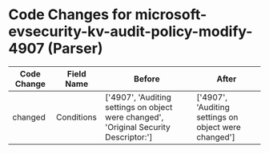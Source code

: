 # Code Changes for microsoft-evsecurity-kv-audit-policy-modify-4907 (Parser)

| Code Change | Field Name | Before | After |
|-------------|------------|--------|-------|
| changed | Conditions | ['4907', 'Auditing settings on object were changed', 'Original Security Descriptor:'] | ['4907', 'Auditing settings on object were changed'] |